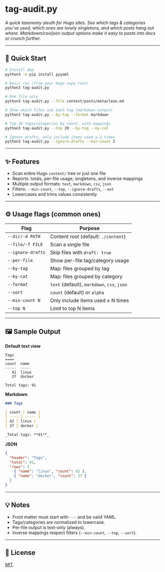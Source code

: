# tag-audit.py

*A quick taxonomy sleuth for Hugo sites. See which tags & categories you’ve used, which ones are lonely singletons, and which posts hang out where. Markdown/csv/json output options make it easy to paste into docs or crunch further.*  

---

## 🏃 Quick Start

```bash
# Install dep
python3 -m pip install pyyaml

# Basic run (from your Hugo repo root)
python3 tag-audit.py

# One file only
python3 tag-audit.py --file content/posts/metaclean.md

# Show which files use each tag (markdown output)
python3 tag-audit.py --by-tag --format markdown

# Top 20 tags/categories by count, with mappings
python3 tag-audit.py --top 20 --by-tag --by-cat

# Ignore drafts, only include items used ≥ 2 times
python3 tag-audit.py --ignore-drafts --min-count 2
```

---

## ✨ Features

- Scan entire Hugo `content/` tree or just one file  
- Reports: totals, per-file usage, singletons, and inverse mappings  
- Multiple output formats: `text`, `markdown`, `csv`, `json`  
- Filters: `--min-count`, `--top`, `--ignore-drafts`, `--ext`  
- Lowercases and trims values consistently  

---

## ⚙️ Usage flags (common ones)

| Flag | Purpose |
|------|---------|
| `--dir/-d PATH` | Content root (default: `./content`) |
| `--file/-f FILE` | Scan a single file |
| `--ignore-drafts` | Skip files with `draft: true` |
| `--per-file` | Show per-file tag/category usage |
| `--by-tag` | Map: files grouped by tag |
| `--by-cat` | Map: files grouped by category |
| `--format` | `text` (default), `markdown`, `csv`, `json` |
| `--sort` | `count` (default) or `alpha` |
| `--min-count N` | Only include items used ≥ N times |
| `--top N` | Limit to top N items |

---

## 🖼 Sample Output

**Default text view**  
```
Tags
====
count  name
-----  ----
   42  linux
   37  docker

Total tags: 91
```

**Markdown**  
```markdown
### Tags

| count | name |
| ---: | :---- |
| 42 | linux |
| 37 | docker |

_Total tags: **91**_
```

**JSON**  
```json
{
  "header": "Tags",
  "total": 91,
  "rows": [
    { "name": "linux", "count": 42 },
    { "name": "docker", "count": 37 }
  ]
}
```

---

## 💡 Notes

- Front matter must start with `---` and be valid YAML.  
- Tags/categories are normalized to lowercase.  
- Per-file output is text-only (always).  
- Inverse mappings respect filters (`--min-count`, `--top`, `--sort`).  

---

## 📜 License

[MIT](LICENSE).  
